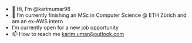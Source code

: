 - 👋 Hi, I’m @karimumar98
- 🔭 I’m currently finishing an MSc in Computer Science @ ETH Zürich and am an ex-AWS intern
- I’m currently open for a new job opportunity
- 📫 How to reach me karim.umar@outlook.com

<!---
karimumar98/karimumar98 is a ✨ special ✨ repository because its `README.md` (this file) appears on your GitHub profile.
You can click the Preview link to take a look at your changes.
--->
